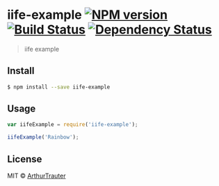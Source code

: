 # iife-example [![NPM version][npm-image]][npm-url] [![Build Status][travis-image]][travis-url] [![Dependency Status][daviddm-image]][daviddm-url]
> iife example


## Install

```sh
$ npm install --save iife-example
```


## Usage

```js
var iifeExample = require('iife-example');

iifeExample('Rainbow');
```

## License

MIT © [ArthurTrauter]()


[npm-image]: https://badge.fury.io/js/iife-example.svg
[npm-url]: https://npmjs.org/package/iife-example
[travis-image]: https://travis-ci.org/ArthurTrauter/iife-example.svg?branch=master
[travis-url]: https://travis-ci.org/ArthurTrauter/iife-example
[daviddm-image]: https://david-dm.org/ArthurTrauter/iife-example.svg?theme=shields.io
[daviddm-url]: https://david-dm.org/ArthurTrauter/iife-example
